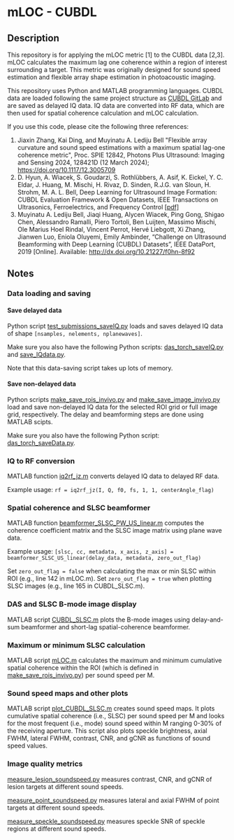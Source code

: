 # mLOC - CUBDL

## Description

This repository is for applying the mLOC metric [1] to the CUBDL data [2,3]. mLOC calculates the maximum lag one coherence within a region of interest surrounding a target. This metric was originally designed for sound speed estimation and flexible array shape estimation in photoacoustic imaging.

This repository uses Python and MATLAB programming languages. CUBDL data are loaded following the same project structure as [CUBDL GitLab](https://gitlab.com/dongwoon.hyun/cubdl/-/tree/master) and are saved as delayed IQ data. IQ data are converted into RF data, which are then used for spatial coherence calculation and mLOC calculation.

If you use this code, please cite the following three references:
 
1. Jiaxin Zhang, Kai Ding, and Muyinatu A. Lediju Bell "Flexible array curvature and sound speed estimations with a maximum spatial lag-one coherence metric", Proc. SPIE 12842, Photons Plus Ultrasound: Imaging and Sensing 2024, 128421D (12 March 2024); https://doi.org/10.1117/12.3005709
2. D. Hyun, A. Wiacek, S. Goudarzi, S. Rothlübbers, A. Asif, K. Eickel, Y. C. Eldar, J. Huang, M. Mischi, H. Rivaz, D. Sinden, R.J.G. van Sloun, H. Strohm, M. A. L. Bell, Deep Learning for Ultrasound Image Formation: CUBDL Evaluation Framework & Open Datasets, IEEE Transactions on Ultrasonics, Ferroelectrics, and Frequency Control [[pdf]](https://ieeexplore.ieee.org/stamp/stamp.jsp?tp=&arnumber=9475029)
3. Muyinatu A. Lediju Bell, Jiaqi Huang, Alycen Wiacek, Ping Gong, Shigao Chen, Alessandro Ramalli, Piero Tortoli, Ben Luijten, Massimo Mischi, Ole Marius Hoel Rindal, Vincent Perrot, Hervé Liebgott, Xi Zhang, Jianwen Luo, Eniola Oluyemi, Emily Ambinder, “Challenge on Ultrasound Beamforming with Deep Learning (CUBDL) Datasets”, IEEE DataPort, 2019 [Online]. Available: http://dx.doi.org/10.21227/f0hn-8f92

## Notes

### Data loading and saving

#### Save delayed data

Python script [test_submissions_saveIQ.py](submissions/test_submissions_saveIQ.py) loads and saves delayed IQ data of shape `[nsamples, nelements, nplanewaves]`.

Make sure you also have the following Python scripts: [das_torch_saveIQ.py](cubdl/das_torch_saveIQ.py) and [save_IQdata.py](scoring/save_IQdata.py).

Note that this data-saving script takes up lots of memory.

#### Save non-delayed data

Python scripts [make_save_rois_invivo.py](scoring/make_save_rois_invivo.py) and [make_save_image_invivo.py](scoring/make_save_image_invivo.py) load and save non-delayed IQ data for the selected ROI grid or full image grid, respectively. The delay and beamforming steps are done using MATLAB scipts.

Make sure you also have the following Python script: [das_torch_saveData.py](cubdl/das_torch_saveData.py).

### IQ to RF conversion

MATLAB function [iq2rf_jz.m](MATLAB_code/iq2rf_jz.m) converts delayed IQ data to delayed RF data.

Example usage: `rf = iq2rf_jz(I, Q, f0, fs, 1, 1, centerAngle_flag)`

### Spatial coherence and SLSC beamformer

MATLAB function [beamformer_SLSC_PW_US_linear.m](MATLAB_code/beamformer_SLSC_PW_US_linear.m) computes the coherence coefficient matrix and the SLSC image matrix using plane wave data.

Example usage: `[slsc, cc, metadata, x_axis, z_axis] = beamformer_SLSC_US_linear(delay_data, metadata, zero_out_flag)`

Set `zero_out_flag = false` when calculating the max or min SLSC within ROI (e.g., line 142 in mLOC.m). Set `zero_out_flag = true` when plotting SLSC images (e.g., line 165 in CUBDL_SLSC.m).

### DAS and SLSC B-mode image display

MATLAB script [CUBDL_SLSC.m](MATLAB_code/CUBDL_SLSC.m) plots the B-mode images using delay-and-sum beamformer and short-lag spatial-coherence beamformer.

### Maximum or minimum SLSC calculation

MATLAB script [mLOC.m](MATLAB_code/mLOC.m) calculates the maximum and minimum cumulative spatial coherence within the ROI (which is defined in [make_save_rois_invivo.py](scoring/make_save_rois_invivo.py)) per sound speed per M.

### Sound speed maps and other plots

MATLAB script [plot_CUBDL_SLSC.m](MATLAB_code/plot_CUBDL_SLSC.m) creates sound speed maps. It plots cumulative spatial coherence (i.e., SLSC) per sound speed per M and looks for the most frequent (i.e., mode) sound speed within M ranging 0-30% of the receiving aperture.
This script also plots speckle brightness, axial FWHM, lateral FWHM, contrast, CNR, and gCNR as functions of sound speed values.

### Image quality metrics

[measure_lesion_soundspeed.py](scoring/measure_lesion_soundspeed.py) measures contrast, CNR, and gCNR of lesion targets at different sound speeds.

[measure_point_soundspeed.py](scoring/measure_point_soundspeed.py) measures lateral and axial FWHM of point targets at different sound speeds.

[measure_speckle_soundspeed.py](scoring/measure_speckle_soundspeed.py) measures speckle SNR of speckle regions at different sound speeds.
